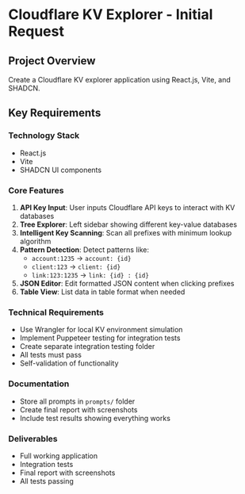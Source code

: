 # Cloudflare KV Explorer - Initial Request

## Project Overview
Create a Cloudflare KV explorer application using React.js, Vite, and SHADCN.

## Key Requirements

### Technology Stack
- React.js
- Vite
- SHADCN UI components

### Core Features
1. **API Key Input**: User inputs Cloudflare API keys to interact with KV databases
2. **Tree Explorer**: Left sidebar showing different key-value databases
3. **Intelligent Key Scanning**: Scan all prefixes with minimum lookup algorithm
4. **Pattern Detection**: Detect patterns like:
   - `account:1235` → `account: {id}`
   - `client:123` → `client: {id}`
   - `link:123:1235` → `link: {id} : {id}`
5. **JSON Editor**: Edit formatted JSON content when clicking prefixes
6. **Table View**: List data in table format when needed

### Technical Requirements
- Use Wrangler for local KV environment simulation
- Implement Puppeteer testing for integration tests
- Create separate integration testing folder
- All tests must pass
- Self-validation of functionality

### Documentation
- Store all prompts in `prompts/` folder
- Create final report with screenshots
- Include test results showing everything works

### Deliverables
- Full working application
- Integration tests
- Final report with screenshots
- All tests passing